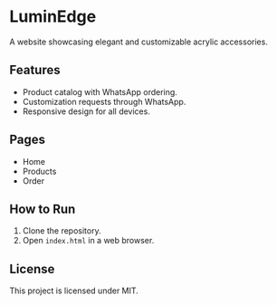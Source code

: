 # LuminEdge

A website showcasing elegant and customizable acrylic accessories. 

## Features
- Product catalog with WhatsApp ordering.
- Customization requests through WhatsApp.
- Responsive design for all devices.

## Pages
- Home
- Products
- Order

## How to Run
1. Clone the repository.
2. Open `index.html` in a web browser.

## License
This project is licensed under MIT.
